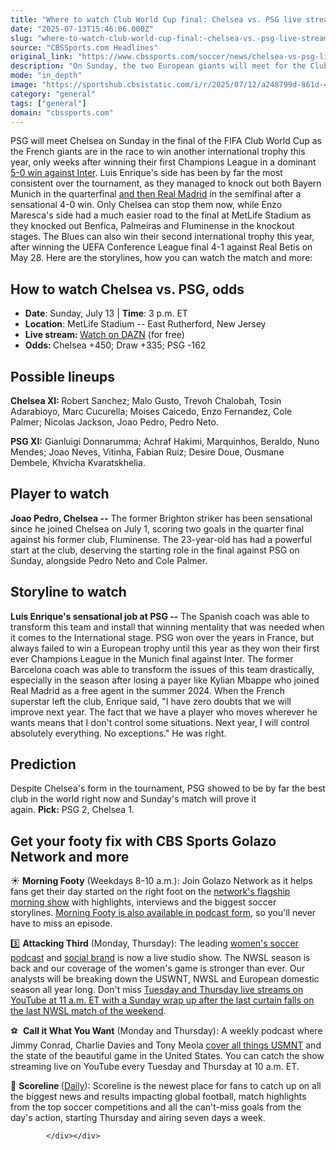 ```yaml
---
title: "Where to watch Club World Cup final: Chelsea vs. PSG live stream, location, when is it, how to watch"
date: "2025-07-13T15:46:06.000Z"
slug: "where-to-watch-club-world-cup-final:-chelsea-vs.-psg-live-stream-location-when-is-it-how-to-watch"
source: "CBSSports.com Headlines"
original_link: "https://www.cbssports.com/soccer/news/chelsea-vs-psg-live-stream-where-to-watch-club-world-cup-final-prediction-pick-odds-lineups-team-news/"
description: "On Sunday, the two European giants will meet for the Club World Cup final at the MetLife stadium"
mode: "in_depth"
image: "https://sportshub.cbsistatic.com/i/r/2025/07/12/a248799d-861d-4f23-8e37-939347a36578/thumbnail/1200x675/73c728c2f2d03c04a9f3697e64f3f2ec/untitled-design-15.png"
category: "general"
tags: ["general"]
domain: "cbssports.com"
---
```

<div id="readability-page-1" class="page"><div>
        
        
        
                
        
<p>PSG will meet <span>Chelsea</span> on Sunday in the final of the FIFA Club World Cup as the French giants are in the race to win another international trophy this year, only weeks after winning their first Champions League in a dominant <a href="https://www.cbssports.com/soccer/news/paris-saint-germain-vs-inter-score-psg-crowned-champions-league-winners-for-first-time-with-blowout-victory/live/" target="_blank">5-0 win against Inter</a>. <span>Luis Enrique's</span> side has been by far the most consistent over the tournament, as they managed to knock out both <span>Bayern Munich</span> in the quarterfinal <span><a href="https://www.cbssports.com/soccer/news/real-madrids-crushing-loss-to-paris-saint-germain-showcases-long-lasting-imbalance-of-los-blancos-roster/" target="_blank">and then Real Madrid</a></span> in the semifinal after a sensational 4-0 win. Only Chelsea can stop them now, while Enzo Maresca's side had a much easier road to the final at MetLife Stadium as they knocked out <span>Benfica</span>, Palmeiras and Fluminense in the knockout stages. The Blues can also win their second international trophy this year, after winning the UEFA Conference League final 4-1 against <span>Real Betis</span> on May 28. Here are the storylines, how you can watch the match and more:</p><h2>How to watch Chelsea vs. PSG, odds</h2><ul><li><strong>Date</strong>: Sunday, July 13 |&nbsp;<strong>Time</strong>: 3 p.m. ET</li><li><strong>Location</strong>: MetLife Stadium -- East Rutherford, New Jersey</li><li><strong>Live stream:&nbsp;</strong><a href="https://prf.hn/click/camref:1101l7syj" target="_blank" rel="nofollow">Watch on DAZN</a>&nbsp;(for free)</li><li><strong>Odds:&nbsp;</strong>Chelsea +450; Draw +335; PSG -162</li></ul><h2>Possible lineups</h2><p><strong>Chelsea XI:&nbsp;</strong>Robert Sanchez; <span>Malo Gusto</span>, <span>Trevoh Chalobah</span>, Tosin Adarabioyo, Marc <span>Cucurella</span>; <span>Moises Caicedo</span>, <span>Enzo Fernandez</span>, <span>Cole Palmer</span>; <span>Nicolas Jackson</span>, <span>Joao Pedro</span>, <span>Pedro Neto</span>.</p><p><strong>PSG XI:</strong>&nbsp;<span>Gianluigi Donnarumma</span>; <span>Achraf Hakimi</span>, <span>Marquinhos</span>, <span>Beraldo</span>, <span>Nuno Mendes</span>; <span>Joao Neves</span>, <span>Vitinha</span>, Fabian Ruiz; <span>Desire Doue</span>, <span>Ousmane Dembele</span>, <span>Khvicha Kvaratskhelia</span>.</p><h2>Player to watch&nbsp;</h2><p><strong>Joao Pedro, Chelsea --</strong> The former Brighton striker has been sensational since he joined Chelsea on July 1, scoring two goals in the quarter final against his former club, Fluminense. The 23-year-old has had a powerful start at the club, deserving the starting role in the final against PSG on Sunday, alongside Pedro Neto and Cole Palmer.&nbsp;</p><h2>Storyline to watch</h2><p><strong>Luis Enrique's sensational job at PSG --</strong> The Spanish coach was able to transform this team and install that winning mentality that was needed when it comes to the International stage. PSG won over the years in <span>France</span>, but always failed to win a European trophy until this year as they won their first ever Champions League in the Munich final against <span>Inter</span>. The former <span>Barcelona</span> coach was able to transform the issues of this team drastically, especially in the season after losing a payer like Kylian Mbappe who joined Real Madrid as a free agent in the summer 2024. When the French superstar left the club, Enrique said, "I have zero doubts that we will improve next year. The fact that we have a player who moves wherever he wants means that I don't control some situations. Next year, I will control absolutely everything. No exceptions." He was right.&nbsp;</p><h2>Prediction</h2><p>Despite Chelsea's form in the tournament, PSG showed to be by far the best club in the world right now and Sunday's match will prove it again.&nbsp;<strong>Pick:</strong>&nbsp;PSG 2, Chelsea 1.&nbsp;</p><h2>Get your footy fix with CBS Sports Golazo Network and more</h2><p>☀️&nbsp;<strong>Morning Footy</strong>&nbsp;(Weekdays 8-10 a.m.): Join Golazo Network as it helps fans get their day started on the right foot on the&nbsp;<a href="https://www.cbssports.com/watch/cbs-sports-golazo-network?ftag=CBS-03-10ade4e" target="_blank">network's flagship morning show</a>&nbsp;with highlights, interviews and the biggest soccer storylines.&nbsp;<a href="https://podcasts.apple.com/us/podcast/morning-footy-a-daily-soccer-podcast-from-cbs/id1694386891" target="_blank" rel="nofollow">Morning Footy is also available in podcast form</a>, so you'll never have to miss an episode.</p><p>3️⃣&nbsp;<strong>Attacking Third</strong>&nbsp;(Monday, Thursday): The leading&nbsp;<a href="https://podcasts.apple.com/us/podcast/attacking-third-a-cbs-sports-womens-soccer-podcast/id1573642138" target="_blank" rel="nofollow">women's soccer podcast</a>&nbsp;and&nbsp;<a href="https://www.tiktok.com/discover/attacking-third" target="_blank" rel="nofollow">social brand</a>&nbsp;is now a live studio&nbsp;<span>show</span>. The NWSL season is back and our coverage of the women's game is stronger than ever. Our analysts will be breaking down the USWNT, NWSL and European domestic season all year long. Don't miss&nbsp;<a href="https://www.youtube.com/AttackingThird/streams?ftag=SNL-04-10aaa0g" target="_blank">Tuesday and Thursday live streams on YouTube at 11 a.m. ET with a Sunday wrap up after the last curtain falls on the last NWSL match of the weekend</a>.</p><p>⚽ &nbsp;<strong>Call it What You Want</strong>&nbsp;(Monday and Thursday): A weekly podcast where Jimmy Conrad, Charlie Davies and Tony Meola&nbsp;<a href="https://podcasts.apple.com/kg/podcast/call-it-what-you-want-a-cbs-sports-golazo-network-podcast/id1614458454" target="_blank" rel="nofollow">cover all things USMNT</a>&nbsp;and the state of the beautiful game in the United States. You can catch the show streaming live on YouTube every Tuesday and Thursday at 10 a.m. ET.</p><p>🥅&nbsp;<strong>Scoreline&nbsp;</strong>(<a href="https://www.paramountpressexpress.com/cbs-sports/releases/?view=108489-cbs-sports-golazo-network-continues-building-robust-247-programming-lineup-with-new-daily-highlight-show-scoreline" target="_blank" rel="nofollow">Daily</a>): Scoreline is the newest place for fans to catch up on all the biggest news and results impacting global football, match highlights from the top soccer competitions and all the can't-miss goals from the day's action, starting Thursday and airing seven days a week.</p>


        
            </div></div>